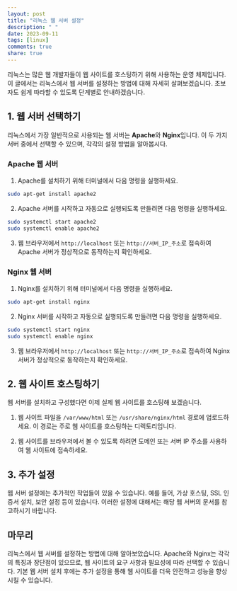 ```yaml
---
layout: post
title: "리눅스 웹 서버 설정"
description: " "
date: 2023-09-11
tags: [linux]
comments: true
share: true
---
```


리눅스는 많은 웹 개발자들이 웹 사이트를 호스팅하기 위해 사용하는 운영 체제입니다. 이 글에서는 리눅스에서 웹 서버를 설정하는 방법에 대해 자세히 살펴보겠습니다. 초보자도 쉽게 따라할 수 있도록 단계별로 안내하겠습니다.

## 1. 웹 서버 선택하기

리눅스에서 가장 일반적으로 사용되는 웹 서버는 **Apache**와 **Nginx**입니다. 이 두 가지 서버 중에서 선택할 수 있으며, 각각의 설정 방법을 알아봅시다.

### Apache 웹 서버

1. Apache를 설치하기 위해 터미널에서 다음 명령을 실행하세요.
```bash
sudo apt-get install apache2
```

2. Apache 서버를 시작하고 자동으로 실행되도록 만들려면 다음 명령을 실행하세요.
```bash
sudo systemctl start apache2
sudo systemctl enable apache2
```

3. 웹 브라우저에서 `http://localhost` 또는 `http://서버_IP_주소`로 접속하여 Apache 서버가 정상적으로 동작하는지 확인하세요.

### Nginx 웹 서버

1. Nginx를 설치하기 위해 터미널에서 다음 명령을 실행하세요.
```bash
sudo apt-get install nginx
```

2. Nginx 서버를 시작하고 자동으로 실행되도록 만들려면 다음 명령을 실행하세요.
```bash
sudo systemctl start nginx
sudo systemctl enable nginx
```

3. 웹 브라우저에서 `http://localhost` 또는 `http://서버_IP_주소`로 접속하여 Nginx 서버가 정상적으로 동작하는지 확인하세요.

## 2. 웹 사이트 호스팅하기

웹 서버를 설치하고 구성했다면 이제 실제 웹 사이트를 호스팅해 보겠습니다.

1. 웹 사이트 파일을 `/var/www/html` 또는 `/usr/share/nginx/html` 경로에 업로드하세요. 이 경로는 주로 웹 사이트를 호스팅하는 디렉토리입니다.

2. 웹 사이트를 브라우저에서 볼 수 있도록 하려면 도메인 또는 서버 IP 주소를 사용하여 웹 사이트에 접속하세요.

## 3. 추가 설정

웹 서버 설정에는 추가적인 작업들이 있을 수 있습니다. 예를 들어, 가상 호스팅, SSL 인증서 설치, 보안 설정 등이 있습니다. 이러한 설정에 대해서는 해당 웹 서버의 문서를 참고하시기 바랍니다.

## 마무리

리눅스에서 웹 서버를 설정하는 방법에 대해 알아보았습니다. Apache와 Nginx는 각각의 특징과 장단점이 있으므로, 웹 사이트의 요구 사항과 필요성에 따라 선택할 수 있습니다. 기본 웹 서버 설치 후에는 추가 설정을 통해 웹 사이트를 더욱 안전하고 성능을 향상시킬 수 있습니다.